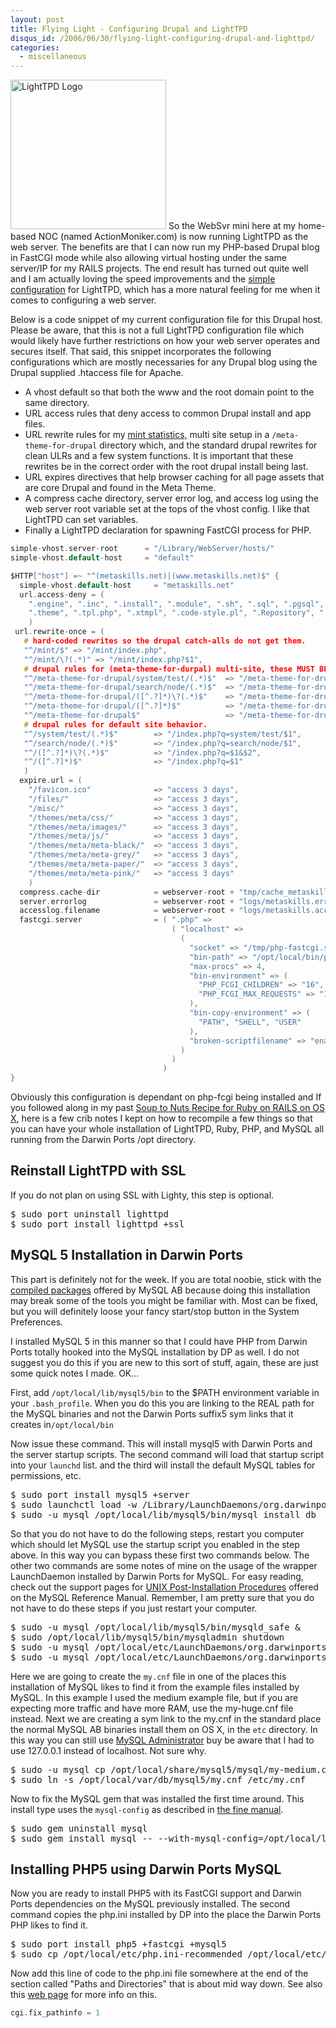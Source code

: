 ```yaml
--- 
layout: post
title: Flying Light - Configuring Drupal and LightTPD
disqus_id: /2006/06/30/flying-light-configuring-drupal-and-lighttpd/
categories: 
  - miscellaneous
---
```


<p>
  <img src="/assets/light_logo.png" alt="LightTPD Logo" width="249" height="239" class="floatr ml20" /> So the WebSvr mini here at my home-based NOC (named ActionMoniker.com) is now running LightTPD as the web server. The benefits are that I can now run my PHP-based Drupal blog in FastCGI mode while also allowing virtual hosting under the same server/IP for my RAILS projects. The end result has turned out quite well and I am actually loving the speed improvements and the <a href="http://lighttpd.net/documentation/">simple configuration</a> for LightTPD, which has a more natural feeling for me when it comes to configuring a web server.
</p>

<p>
  Below is a code snippet of my current configuration file for this Drupal host.  Please be aware, that this is not a full LightTPD configuration file which would likely have further restrictions on how your web server operates and secures itself. That said, this snippet incorporates the following configurations which are mostly necessaries for any Drupal blog using the Drupal supplied .htaccess file for Apache.
</p>

<ul>
  <li>A vhost default so that both the www and the root domain point to the same directory.</li>
  <li>URL access rules that deny access  to common Drupal install and app files.</li>
  <li>URL rewrite rules for my <a href="http://haveamint.com/">mint statistics,</a> multi site setup in a <code>/meta-theme-for-drupal</code> directory which, and the standard drupal rewrites for clean ULRs and a few system functions. It is important that these rewrites be in the correct order with the root drupal install being last.</li>
  <li>URL expires directives that help browser caching for all page assets that are core Drupal and found in the Meta Theme. </li>
  <li>A compress cache directory, server error log, and access log using the web server root variable set at the tops of the vhost config. I like that LightTPD can set variables.      </li>
  <li>Finally a LightTPD declaration for spawning FastCGI process for PHP.</li>
</ul>

~~~c
simple-vhost.server-root      = "/Library/WebServer/hosts/"
simple-vhost.default-host     = "default"

$HTTP["host"] =~ "^(metaskills.net)|(www.metaskills.net)$" {
  simple-vhost.default-host     = "metaskills.net"
  url.access-deny = ( 
    ".engine", ".inc", ".install", ".module", ".sh", ".sql", ".pgsql", 
    ".theme", ".tpl.php", ".xtmpl", ".code-style.pl", ".Repository", ".Root"
    )
 url.rewrite-once = (
   # hard-coded rewrites so the drupal catch-alls do not get them.
   "^/mint/$" => "/mint/index.php",
   "^/mint/\?(.*)" => "/mint/index.php?$1",
   # drupal rules for (meta-theme-for-durpal) multi-site, these MUST BE FIRST.
   "^/meta-theme-for-drupal/system/test/(.*)$"  => "/meta-theme-for-drupal/index.php?q=system/test/$1",
   "^/meta-theme-for-drupal/search/node/(.*)$"  => "/meta-theme-for-drupal/index.php?q=search/node/$1",
   "^/meta-theme-for-drupal/([^.?]*)\?(.*)$"    => "/meta-theme-for-drupal/index.php?q=$1&$2",
   "^/meta-theme-for-drupal/([^.?]*)$"          => "/meta-theme-for-drupal/index.php?q=$1",
   "^/meta-theme-for-drupal$"                   => "/meta-theme-for-drupal/index.php",
   # drupal rules for default site behavior.
   "^/system/test/(.*)$"        => "/index.php?q=system/test/$1",
   "^/search/node/(.*)$"        => "/index.php?q=search/node/$1",
   "^/([^.?]*)\?(.*)$"          => "/index.php?q=$1&$2",
   "^/([^.?]*)$"                => "/index.php?q=$1"
   )
  expire.url = ( 
    "/favicon.ico"              => "access 3 days", 
    "/files/"                   => "access 3 days", 
    "/misc/"                    => "access 3 days",
    "/themes/meta/css/"         => "access 3 days",
    "/themes/meta/images/"      => "access 3 days",
    "/themes/meta/js/"          => "access 3 days",
    "/themes/meta/meta-black/"  => "access 3 days",
    "/themes/meta/meta-grey/"   => "access 3 days",
    "/themes/meta/meta-paper/"  => "access 3 days",
    "/themes/meta/meta-pink/"   => "access 3 days" 
    )
  compress.cache-dir            = webserver-root + "tmp/cache_metaskills/"
  server.errorlog               = webserver-root + "logs/metaskills.error.log"
  accesslog.filename            = webserver-root + "logs/metaskills.access.log"
  fastcgi.server                = ( ".php" =>
                                    ( "localhost" =>
                                      ( 
                                        "socket" => "/tmp/php-fastcgi.socket",
                                        "bin-path" => "/opt/local/bin/php-fcgi",
                                        "max-procs" => 4,
                                        "bin-environment" => ( 
                                          "PHP_FCGI_CHILDREN" => "16",
                                          "PHP_FCGI_MAX_REQUESTS" => "10000"
                                        ),
                                        "bin-copy-environment" => (
                                          "PATH", "SHELL", "USER"
                                        ),
                                        "broken-scriptfilename" => "enable"
                                      )
                                    )
                                  )
}
~~~

<p>
  Obviously this configuration is dependant on php-fcgi being installed and If you followed along in my past <a href="/2006/05/29/my-own-soup-to-nuts-recipe-for-ruby-on-rails-on-os-x/">Soup to Nuts Recipe for Ruby on RAILS on OS X</a>, here is a few crib notes I kept on how to recompile a few things so that you can have your whole installation of LightTPD, Ruby, PHP, and MySQL all running from the Darwin Ports /opt directory.
</p>


<h2>Reinstall LightTPD with SSL</h2>

<p>If you do not plan on using SSL with Lighty, this step is optional.</p>

<pre class="command">
$ sudo port uninstall lighttpd
$ sudo port install lighttpd +ssl
</pre>


<h2>MySQL 5 Installation in Darwin Ports </h2>

<p>
  This part is definitely not for the week. If you are total noobie, stick with the <a href="http://dev.mysql.com/downloads/">compiled packages</a> offered by MySQL AB because doing this installation may break some of the tools you might be familiar with. Most can be fixed, but you will definitely loose your fancy start/stop button in the System Preferences.
</p>

<p>
  I installed MySQL 5 in this manner so that I could have PHP from Darwin Ports totally hooked into the MySQL installation by DP as well. I do not suggest you do this if you are new to this sort of stuff, again, these are just some quick notes I made. OK...
</p>

<p>
  First, add <code>/opt/local/lib/mysql5/bin</code> to the $PATH environment variable in your <code>.bash_profile</code>. When you do this you are linking to the REAL path for the MySQL binaries and not the Darwin Ports suffix5 sym links that it creates in<code>/opt/local/bin</code>
</p>

<p>
  Now issue these command. This will install mysql5 with Darwin Ports and the server startup scripts. The second command will load that startup script into your <code>launchd</code> list. and the third will install the default MySQL tables for permissions, etc.
</p>

<pre class="command">
$ sudo port install mysql5 +server
$ sudo launchctl load -w /Library/LaunchDaemons/org.darwinports.mysql5.plist
$ sudo -u mysql /opt/local/lib/mysql5/bin/mysql_install_db
</pre>

<p>
  So that you do not have to do the following steps, restart you computer which should let MySQL use the startup script you enabled in the step above. In this way you can bypass these first two commands below. The other two commands are some notes of mine on the usage of the wrapper LaunchDaemon installed by Darwin Ports for MySQL. For easy reading, check out the support pages for <a href="http://dev.mysql.com/doc/refman/5.0/en/unix-post-installation.html">UNIX Post-Installation Procedures</a> offered on the MySQL Reference Manual. Remember, I am pretty sure that you do not have to do these steps if you just restart your computer.
</p>

<pre class="command">
$ sudo -u mysql /opt/local/lib/mysql5/bin/mysqld_safe &
$ sudo /opt/local/lib/mysql5/bin/mysqladmin shutdown
$ sudo -u mysql /opt/local/etc/LaunchDaemons/org.darwinports.mysql5/mysql5.wrapper start
$ sudo -u mysql /opt/local/etc/LaunchDaemons/org.darwinports.mysql5/mysql5.wrapper stop
</pre>

<p>
  Here we are going to create the <code>my.cnf</code> file in one of the places this installation of MySQL likes to find it from the example files installed by MySQL. In this example I used the medium example file, but if you are expecting more traffic and have more RAM, use the my-huge.cnf file instead. Next we are creating a sym link to the my.cnf in the standard place the normal MySQL AB binaries install them on OS X, in the <code>etc</code> directory. In this way you can still use <a href="http://www.mysql.com/products/tools/administrator/">MySQL Administrator</a> buy be aware that I had to use 127.0.0.1 instead of localhost. Not sure why.
</p>

<pre class="command">
$ sudo -u mysql cp /opt/local/share/mysql5/mysql/my-medium.cnf /opt/local/var/db/mysql5/my.cnf
$ sudo ln -s /opt/local/var/db/mysql5/my.cnf /etc/my.cnf
</pre>

<p>
  Now to fix the MySQL gem that was installed the first time around. This install type uses the <code>mysql-config</code> as described in <a href="http://tmtm.org/en/mysql/ruby/">the fine manual</a>.
</p>

<pre class="command">
$ sudo gem uninstall mysql
$ sudo gem install mysql -- --with-mysql-config=/opt/local/lib/mysql5/bin/mysql_config
</pre>


<h2>Installing PHP5 using Darwin Ports MySQL </h2>

<p>
  Now you are ready to install PHP5 with its FastCGI support and Darwin Ports dependencies on the MySQL previously installed. The second command copies the php.ini installed by DP into the place the Darwin Ports PHP likes to find it.
</p>

<pre class="command">
$ sudo port install php5 +fastcgi +mysql5
$ sudo cp /opt/local/etc/php.ini-recommended /opt/local/etc/php.ini
</pre>

<p>
  Now add this line of code to the php.ini file somewhere at the end of the section called "Paths and Directories" that is about mid way down. See also this <a href="http://trac.lighttpd.net/trac/wiki/TutorialLighttpdAndPHP">web page</a> for more info on this.
</p>

~~~php
cgi.fix_pathinfo = 1
~~~



